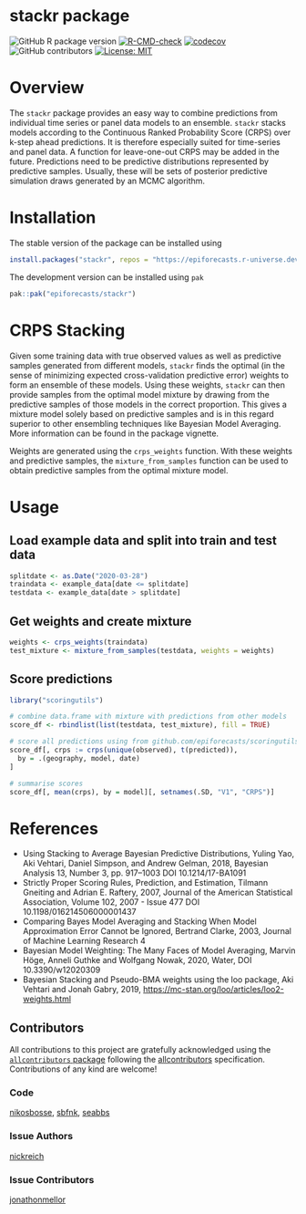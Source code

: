 stackr package
================

<!-- badges: start -->

![GitHub R package
version](https://img.shields.io/github/r-package/v/epiforecasts/stackr)
[![R-CMD-check](https://github.com/epiforecasts/stackr/actions/workflows/R-CMD-check.yaml/badge.svg)](https://github.com/epiforecasts/stackr/actions/workflows/R-CMD-check.yaml)
[![codecov](https://codecov.io/github/epiforecasts/stackr/branch/main/graph/badge.svg?token=rYeyG3kFIa)](https://codecov.io/github/epiforecasts/stackr)
![GitHub
contributors](https://img.shields.io/github/contributors/epiforecasts/stackr)
[![License:
MIT](https://img.shields.io/badge/License-MIT-yellow.svg)](https://opensource.org/licenses/MIT)
<!-- badges: end -->

# Overview

The `stackr` package provides an easy way to combine predictions from
individual time series or panel data models to an ensemble. `stackr`
stacks models according to the Continuous Ranked Probability Score
(CRPS) over k-step ahead predictions. It is therefore especially suited
for time-series and panel data. A function for leave-one-out CRPS may be
added in the future. Predictions need to be predictive distributions
represented by predictive samples. Usually, these will be sets of
posterior predictive simulation draws generated by an MCMC algorithm.

# Installation

The stable version of the package can be installed using

``` r
install.packages("stackr", repos = "https://epiforecasts.r-universe.dev/")
```

The development version can be installed using `pak`

``` r
pak::pak("epiforecasts/stackr")
```

# CRPS Stacking

Given some training data with true observed values as well as predictive
samples generated from different models, `stackr` finds the optimal (in
the sense of minimizing expected cross-validation predictive error)
weights to form an ensemble of these models. Using these weights,
`stackr` can then provide samples from the optimal model mixture by
drawing from the predictive samples of those models in the correct
proportion. This gives a mixture model solely based on predictive
samples and is in this regard superior to other ensembling techniques
like Bayesian Model Averaging. More information can be found in the
package vignette.

Weights are generated using the `crps_weights` function. With these
weights and predictive samples, the `mixture_from_samples` function can
be used to obtain predictive samples from the optimal mixture model.

# Usage

## Load example data and split into train and test data

``` r
splitdate <- as.Date("2020-03-28")
traindata <- example_data[date <= splitdate]
testdata <- example_data[date > splitdate]
```

## Get weights and create mixture

``` r
weights <- crps_weights(traindata)
test_mixture <- mixture_from_samples(testdata, weights = weights)
```

## Score predictions

``` r
library("scoringutils")

# combine data.frame with mixture with predictions from other models
score_df <- rbindlist(list(testdata, test_mixture), fill = TRUE)

# score all predictions using from github.com/epiforecasts/scoringutils
score_df[, crps := crps(unique(observed), t(predicted)),
  by = .(geography, model, date)
]

# summarise scores
score_df[, mean(crps), by = model][, setnames(.SD, "V1", "CRPS")]
```

# References

- Using Stacking to Average Bayesian Predictive Distributions, Yuling
  Yao, Aki Vehtari, Daniel Simpson, and Andrew Gelman, 2018, Bayesian
  Analysis 13, Number 3, pp. 917–1003 DOI 10.1214/17-BA1091
- Strictly Proper Scoring Rules, Prediction, and Estimation, Tilmann
  Gneiting and Adrian E. Raftery, 2007, Journal of the American
  Statistical Association, Volume 102, 2007 - Issue 477 DOI
  10.1198/016214506000001437
- Comparing Bayes Model Averaging and Stacking When Model Approximation
  Error Cannot be Ignored, Bertrand Clarke, 2003, Journal of Machine
  Learning Research 4
- Bayesian Model Weighting: The Many Faces of Model Averaging, Marvin
  Höge, Anneli Guthke and Wolfgang Nowak, 2020, Water, DOI
  10.3390/w12020309
- Bayesian Stacking and Pseudo-BMA weights using the loo package, Aki
  Vehtari and Jonah Gabry, 2019,
  <https://mc-stan.org/loo/articles/loo2-weights.html>

## Contributors

<!-- ALL-CONTRIBUTORS-LIST:START - Do not remove or modify this section -->
<!-- prettier-ignore-start -->
<!-- markdownlint-disable -->

All contributions to this project are gratefully acknowledged using the
[`allcontributors` package](https://github.com/ropensci/allcontributors)
following the [allcontributors](https://allcontributors.org)
specification. Contributions of any kind are welcome!

### Code

<a href="https://github.com/epiforecasts/stackr/commits?author=nikosbosse">nikosbosse</a>,
<a href="https://github.com/epiforecasts/stackr/commits?author=sbfnk">sbfnk</a>,
<a href="https://github.com/epiforecasts/stackr/commits?author=seabbs">seabbs</a>

### Issue Authors

<a href="https://github.com/epiforecasts/stackr/issues?q=is%3Aissue+author%3Anickreich">nickreich</a>

### Issue Contributors

<a href="https://github.com/epiforecasts/stackr/issues?q=is%3Aissue+commenter%3Ajonathonmellor">jonathonmellor</a>

<!-- markdownlint-enable -->
<!-- prettier-ignore-end -->
<!-- ALL-CONTRIBUTORS-LIST:END -->
